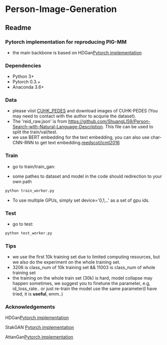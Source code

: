 # Person-Image-Generation
## Readme

### Pytorch implementation for reproducing PIG-MM

* the main backbone is based on HDGan[Pytorch implementation](https://github.com/ypxie/HDGan)

### Dependencies

* Python 3+
* Pytorch 0.3.+
* Anaconda 3.6+

### Data
* please viist [CUHK_PEDES]( http://xiaotong.me/static/projects/person-search-language/dataset.html) and download images of CUHK-PEDES (You may need to contact with the author to acqurie the dataset).
* The 'reid_raw.json' is from https://github.com/ShuangLI59/Person-Search-with-Natural-Language-Description. This file can be used to split the train/val/test.
* we use BERT embedding for the text embedding, you can also use char-CNN-RNN to get text embedding.[reedscot/icml2016](https://github.com/reedscot/icml2016)

### Train

* go to train/train_gan:

* some pathes to dataset  and model in the code should redirection to your own path 

```python
python train_worker.py
```
* To use multiple GPUs, simply set device='0,1,..' as a set of gpu ids.

### Test

* go to test:

```python
python test_worker.py
```

### Tips

* we use the first 10k training set due to limited computing resources, but we also do the experiment on the whole training set.
* 3206 is  class_num of 10k training set &&  11003 is class_num of whole training set
* the training on the whole train set (30k) is hard, model collapse may happen sometimes, we suggest you to finetune the parameter, e.g,  id_loss_rate.. or just re-train the model use the same parameter(I have tried, it is **useful**, emm..)


### Acknowledgements

HDGan[Pytorch implementation](https://github.com/ypxie/HDGan)

StakGAN [Pytorch implementation](https://github.com/hanzhanggit/StackGAN-v2)

AttanGan[Pytorch implementation](https://github.com/taoxugit/AttnGAN)

